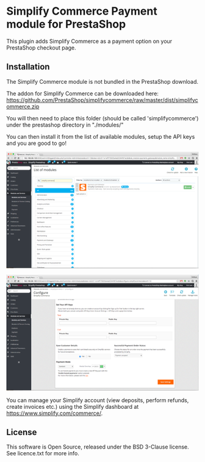 
# Simplify Commerce Payment module for PrestaShop

This plugin adds Simplify Commerce as a payment option on your PrestaShop checkout page.

## Installation

The Simplify Commerce module is not bundled in the PrestaShop download.

The addon for Simplify Commerce can be downloaded here: https://github.com/PrestaShop/simplifycommerce/raw/master/dist/simplifycommerce.zip

You will then need to place this folder (should be called 'simplifycommerce') under the prestashop directory in "./modules/" 

You can then install it from the list of available modules, setup the API keys and you are good to go!

![Install Module](docs/install_module.png "Install Simplify Commerce module")

![Setup API Keys](docs/plugin_configuration.png "Plugin Configuration")

You can manage your Simplify account (view deposits, perform refunds, create invoices etc.) using the Simplify dashboard at https://www.simplify.com/commerce/.

## License
This software is Open Source, released under the BSD 3-Clause license. See licence.txt for more info.
